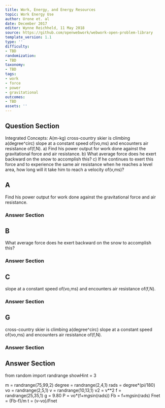 ```yaml
---
title: Work, Energy, and Energy Resources
topic: Work Energy Use
author: Urone et. al
date: December 2017
editor: Wynne Reichheld, 11 May 2018
source: https://github.com/openwebwork/webwork-open-problem-library
template_version: 1.1
type: ''
difficulty:
- TBD
randomization:
- TBD
taxonomy:
- TBD
tags:
- work
- force
- power
- gravitational
outcomes:
- TBD
assets: ''
---
```


## Question Section 

Integrated Concepts: A(m-kg) cross-country skier is climbing a(degree^circ) slope at a constant speed of(vo,ms) and encounters air resistance of(f,N). 
a) Find his power output for work done against the gravitational force and air resistance. 
b) What average force does he exert backward on the snow to accomplish this? 
c) If he continues to exert this force and to experience the same air resistance when he reaches a level area, how long will it take him to reach a velocity of(v,ms)?

## A
Find his power output for work done against the gravitational force and air resistance. 
### Answer Section
## B
What average force does he exert backward on the snow to accomplish this? 
### Answer Section
## C
slope at a constant speed of(vo,ms) and encounters air resistance of(f,N). 
### Answer Section
## G
cross-country skier is climbing a(degree^circ) slope at a constant speed of(vo,ms) and encounters air resistance of(f,N). 
### Answer Section


## Answer Section

from random import randrange
showHint = 3

m = randrange(75,99,2)
degree = randrange(2,4,1)
rads = degree*(pi/180)
vo = randrange(2,5,1)
v = randrange(10,13,1)
v2 = v**2
f = randrange(25,35,1)
g = 9.80
P = vo*(f+m*g*sin(rads))
Fb = f+m*g*sin(rads)
Fnet = (Fb-f)/m
t = (v-vo)/Fnet